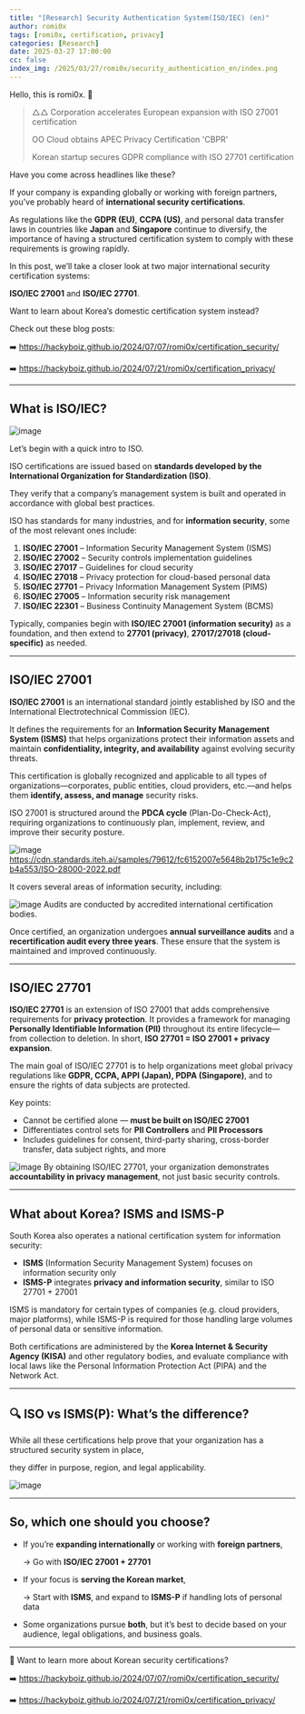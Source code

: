 ```yaml
---
title: "[Research] Security Authentication System(ISO/IEC) (en)"
author: romi0x
tags: [romi0x, certification, privacy]
categories: [Research]
date: 2025-03-27 17:00:00
cc: false
index_img: /2025/03/27/romi0x/security_authentication_en/index.png
---
```

Hello, this is romi0x. 👋

> △△ Corporation accelerates European expansion with ISO 27001 certification
>
>
> OO Cloud obtains APEC Privacy Certification 'CBPR'
>
> Korean startup secures GDPR compliance with ISO 27701 certification
>

Have you come across headlines like these?

If your company is expanding globally or working with foreign partners, you’ve probably heard of **international security certifications**.

As regulations like the **GDPR (EU)**, **CCPA (US)**, and personal data transfer laws in countries like **Japan** and **Singapore** continue to diversify, the importance of having a structured certification system to comply with these requirements is growing rapidly.

In this post, we’ll take a closer look at two major international security certification systems:

**ISO/IEC 27001** and **ISO/IEC 27701**.

Want to learn about Korea’s domestic certification system instead?

Check out these blog posts:

➡️ https://hackyboiz.github.io/2024/07/07/romi0x/certification_security/

➡️ https://hackyboiz.github.io/2024/07/21/romi0x/certification_privacy/

---

## What is ISO/IEC?

![image](security_authentication_en/image.png)

Let’s begin with a quick intro to ISO.

ISO certifications are issued based on **standards developed by the International Organization for Standardization (ISO)**.

They verify that a company’s management system is built and operated in accordance with global best practices.

ISO has standards for many industries, and for **information security**, some of the most relevant ones include:

1. **ISO/IEC 27001** – Information Security Management System (ISMS)
2. **ISO/IEC 27002** – Security controls implementation guidelines
3. **ISO/IEC 27017** – Guidelines for cloud security
4. **ISO/IEC 27018** – Privacy protection for cloud-based personal data
5. **ISO/IEC 27701** – Privacy Information Management System (PIMS)
6. **ISO/IEC 27005** – Information security risk management
7. **ISO/IEC 22301** – Business Continuity Management System (BCMS)

Typically, companies begin with **ISO/IEC 27001 (information security)** as a foundation, and then extend to **27701 (privacy)**, **27017/27018 (cloud-specific)** as needed.

---

## ISO/IEC 27001

**ISO/IEC 27001** is an international standard jointly established by ISO and the International Electrotechnical Commission (IEC).

It defines the requirements for an **Information Security Management System (ISMS)** that helps organizations protect their information assets and maintain **confidentiality, integrity, and availability** against evolving security threats.

This certification is globally recognized and applicable to all types of organizations—corporates, public entities, cloud providers, etc.—and helps them **identify, assess, and manage** security risks.

ISO 27001 is structured around the **PDCA cycle** (Plan-Do-Check-Act), requiring organizations to continuously plan, implement, review, and improve their security posture.

![image](security_authentication_en/image2.png)
https://cdn.standards.iteh.ai/samples/79612/fc6152007e5648b2b175c1e9c2b4a553/ISO-28000-2022.pdf

It covers several areas of information security, including:

![image](security_authentication_en/image3.png)
Audits are conducted by accredited international certification bodies.

Once certified, an organization undergoes **annual surveillance audits** and a **recertification audit every three years**. These ensure that the system is maintained and improved continuously.

---

## ISO/IEC 27701

**ISO/IEC 27701** is an extension of ISO 27001 that adds comprehensive requirements for **privacy protection**. It provides a framework for managing **Personally Identifiable Information (PII)** throughout its entire lifecycle—from collection to deletion. In short, **ISO 27701 = ISO 27001 + privacy expansion**.

The main goal of ISO/IEC 27701 is to help organizations meet global privacy regulations like **GDPR, CCPA, APPI (Japan), PDPA (Singapore)**, and to ensure the rights of data subjects are protected.

Key points:

- Cannot be certified alone — **must be built on ISO/IEC 27001**
- Differentiates control sets for **PII Controllers** and **PII Processors**
- Includes guidelines for consent, third-party sharing, cross-border transfer, data subject rights, and more

![image](security_authentication_en/image4.png)
By obtaining ISO/IEC 27701, your organization demonstrates **accountability in privacy management**, not just basic security controls.

---

## What about Korea? ISMS and ISMS-P

South Korea also operates a national certification system for information security:

- **ISMS** (Information Security Management System) focuses on information security only
- **ISMS-P** integrates **privacy and information security**, similar to ISO 27701 + 27001

ISMS is mandatory for certain types of companies (e.g. cloud providers, major platforms), while ISMS-P is required for those handling large volumes of personal data or sensitive information.

Both certifications are administered by the **Korea Internet & Security Agency (KISA)** and other regulatory bodies, and evaluate compliance with local laws like the Personal Information Protection Act (PIPA) and the Network Act.

---

## 🔍 ISO vs ISMS(P): What’s the difference?

While all these certifications help prove that your organization has a structured security system in place,

they differ in purpose, region, and legal applicability.

![image](security_authentication_en/image5.png)

---

## So, which one should you choose?

- If you’re **expanding internationally** or working with **foreign partners**,

  → Go with **ISO/IEC 27001 + 27701**

- If your focus is **serving the Korean market**,

  → Start with **ISMS**, and expand to **ISMS-P** if handling lots of personal data

- Some organizations pursue **both**, but it’s best to decide based on your audience, legal obligations, and business goals.

---

🔗 Want to learn more about Korean security certifications?

➡️ https://hackyboiz.github.io/2024/07/07/romi0x/certification_security/

➡️ https://hackyboiz.github.io/2024/07/21/romi0x/certification_privacy/